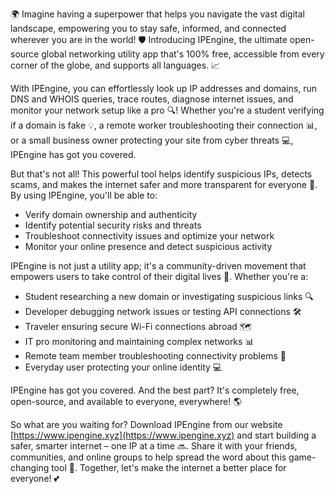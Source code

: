 🌍 Imagine having a superpower that helps you navigate the vast digital landscape, empowering you to stay safe, informed, and connected wherever you are in the world! 🛡️ Introducing IPEngine, the ultimate open-source global networking utility app that's 100% free, accessible from every corner of the globe, and supports all languages. 📈

With IPEngine, you can effortlessly look up IP addresses and domains, run DNS and WHOIS queries, trace routes, diagnose internet issues, and monitor your network setup like a pro 🔍! Whether you're a student verifying if a domain is fake 💡, a remote worker troubleshooting their connection 📊, or a small business owner protecting your site from cyber threats 💻, IPEngine has got you covered.

But that's not all! This powerful tool helps identify suspicious IPs, detects scams, and makes the internet safer and more transparent for everyone 🚀. By using IPEngine, you'll be able to:

* Verify domain ownership and authenticity
* Identify potential security risks and threats
* Troubleshoot connectivity issues and optimize your network
* Monitor your online presence and detect suspicious activity

IPEngine is not just a utility app; it's a community-driven movement that empowers users to take control of their digital lives 💪. Whether you're a:

* Student researching a new domain or investigating suspicious links 🔍
* Developer debugging network issues or testing API connections 🛠️
* Traveler ensuring secure Wi-Fi connections abroad 🗺️
* IT pro monitoring and maintaining complex networks 📊
* Remote team member troubleshooting connectivity problems 🏢
* Everyday user protecting your online identity 💻

IPEngine has got you covered. And the best part? It's completely free, open-source, and available to everyone, everywhere! 🌎

So what are you waiting for? Download IPEngine from our website [https://www.ipengine.xyz](https://www.ipengine.xyz) and start building a safer, smarter internet – one IP at a time 🔜. Share it with your friends, communities, and online groups to help spread the word about this game-changing tool 📢. Together, let's make the internet a better place for everyone! 💕